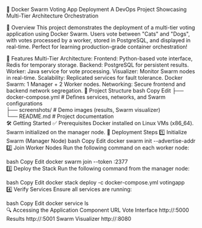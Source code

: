 🐳 Docker Swarm Voting App Deployment
A DevOps Project Showcasing Multi-Tier Architecture Orchestration


<!-- Replace with your screenshot link -->

🚀 Overview
This project demonstrates the deployment of a multi-tier voting application using Docker Swarm. Users vote between "Cats" and "Dogs", with votes processed by a worker, stored in PostgreSQL, and displayed in real-time. Perfect for learning production-grade container orchestration!

🌟 Features
Multi-Tier Architecture:
Frontend: Python-based vote interface, Redis for temporary storage.
Backend: PostgreSQL for persistent results.
Worker: Java service for vote processing.
Visualizer: Monitor Swarm nodes in real-time.
Scalability: Replicated services for fault tolerance.
Docker Swarm: 1 Manager + 2 Worker nodes.
Networking: Secure frontend and backend network segregation.
📂 Project Structure
bash
Copy
Edit
├── docker-compose.yml       # Defines services, networks, and Swarm configurations  
├── screenshots/             # Demo images (results, Swarm visualizer)  
└── README.md                # Project documentation  
🛠️ Getting Started
✅ Prerequisites
Docker installed on Linux VMs (x86_64).
Swarm initialized on the manager node.
🚀 Deployment Steps
1️⃣ Initialize Swarm (Manager Node)
bash
Copy
Edit
docker swarm init --advertise-addr <MANAGER-IP>  
2️⃣ Join Worker Nodes
Run the following command on each worker node:

bash
Copy
Edit
docker swarm join --token <TOKEN> <MANAGER-IP>:2377  
3️⃣ Deploy the Stack
Run the following command from the manager node:

bash
Copy
Edit
docker stack deploy -c docker-compose.yml votingapp  
4️⃣ Verify Services
Ensure all services are running:

bash
Copy
Edit
docker service ls  
🔍 Accessing the Application
Component	URL
Vote Interface	http://<VM-IP>:5000
Results	http://<VM-IP>:5001
Swarm Visualizer	http://<VM-IP>:8080
